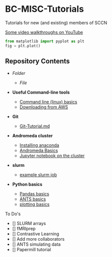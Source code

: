 # BC-MISC-Tutorials
 Tutorials for new (and existing) members of SCCN
 
 
 
[Some video walkthroughs on YouTube](https://www.youtube.com/channel/UCnIGvfRfBATVGQ_P3AVuwrQ/videos)
 
```python
from matplotlib import pyplot as plt
fig = plt.plot()
```
 
 
 
## Repository Contents

* _Folder_
  * _File_

* **Useful Command-line tools**
  * [Command line (linux) basics](/Useful%20Command-Line%20tools/command%20line%20basics.md)
  * [Downloading from AWS](/Useful%20Command-Line%20tools/aws_s3_commands.md)

* **Git**
  * [Git-Tutorial.md](/Git/Git-Tutorial.md)

* **Andromeda cluster**
  * [Installing anaconda](/Andromeda%20Cluster/enviroments.md)
  * [Andromeda Basics](/Andromeda%20Cluster/Andromeda%20Cluster.md)
  * [Jupyter notebook on the cluster](/Andromeda%20Cluster/remote-jupyter.md)

* **slurm**
  * [example slurm job](/slurm/slurm_example_job.sh)

* **Python basics**
  * [Pandas basics](/Python%20Basics/Basics.ipynb)
  * [ANTS basics](/Python%20Basics/ANTS.ipynb)
  * [plotting basics](/Python%20Basics/python_plotting.ipynb)


To Do's 
- [] SLURM arrays
- [] fMRIprep
- [] Contrastive Learning
- [] Add more collaborators
- [] ANTS simulating data
- [] Papermill tutorial
